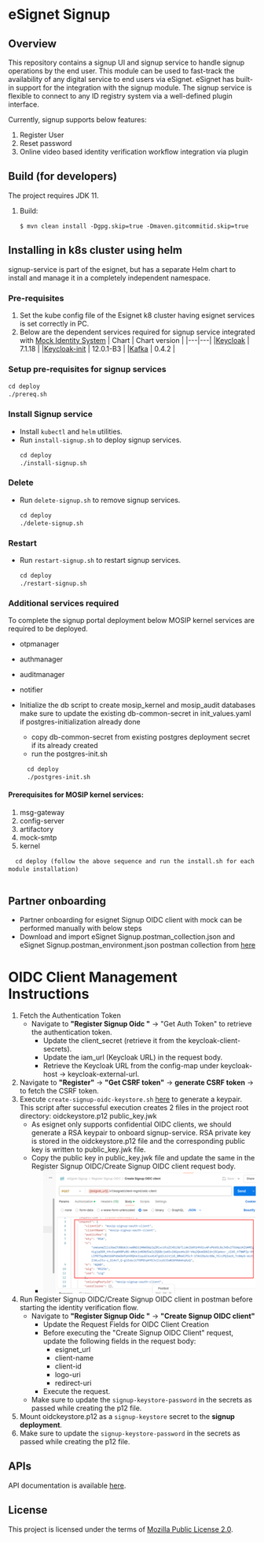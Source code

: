 # eSignet Signup

## Overview

This repository contains a signup UI and signup service to handle signup operations by the end user. This module can be
used to fast-track the availability of any digital service to end users via eSignet. eSignet has built-in support for the
integration with the signup module. The signup service is flexible to connect to any ID registry system via a well-defined plugin interface.

Currently, signup supports below features:
1. Register User
2. Reset password
3. Online video based identity verification workflow integration via plugin

## Build (for developers)
The project requires JDK 11.
1. Build:
    ```
    $ mvn clean install -Dgpg.skip=true -Dmaven.gitcommitid.skip=true
    ```

## Installing in k8s cluster using helm

signup-service is part of the esignet, but has a separate Helm chart to install and manage it in a completely independent namespace.

### Pre-requisites
1. Set the kube config file of the Esignet k8 cluster having esignet services is set correctly in PC.
1. Below are the dependent services required for signup service integrated with [Mock Identity System](https://github.com/mosip/esignet-mock-services/tree/master/mock-identity-system)
   | Chart | Chart version |
   |---|---|
   |[Keycloak](https://github.com/mosip/mosip-infra/tree/v1.2.0.1-B3/deployment/v3/external/iam) | 7.1.18 |
   |[Keycloak-init](https://github.com/mosip/mosip-infra/tree/v1.2.0.1-B3/deployment/v3/external/iam) | 12.0.1-B3 |
   |[Kafka](https://github.com/mosip/mosip-infra/tree/v1.2.0.1-B3/deployment/v3/external/kafka) | 0.4.2 |

### Setup pre-requisites for signup services
```
cd deploy
./prereq.sh
```
### Install Signup service
* Install `kubectl` and `helm` utilities.
* Run `install-signup.sh` to deploy signup services.
  ```
  cd deploy
  ./install-signup.sh
  ```
### Delete
* Run `delete-signup.sh` to remove signup services.
  ```
  cd deploy
  ./delete-signup.sh
  ```
### Restart
* Run `restart-signup.sh` to restart signup services.
  ```
  cd deploy
  ./restart-signup.sh
  ```
### Additional services required
To complete the signup portal deployment below MOSIP kernel services are required to be deployed.
* otpmanager
* authmanager
* auditmanager
* notifier

* Initialize the db script to create mosip_kernel and mosip_audit databases make sure to update the existing db-common-secret in init_values.yaml if postgres-initialization already done
  * copy db-common-secret from existing postgres deployment secret if its already created
  * run the postgres-init.sh
  ```
    cd deploy
    ./postgres-init.sh
  ```
#### Prerequisites for MOSIP kernel services:
1. msg-gateway
2. config-server
3. artifactory
4. mock-smtp
5. kernel
```
  cd deploy (follow the above sequence and run the install.sh for each module installation)
  
```  
## Partner onboarding
* Partner onboarding for esignet Signup OIDC client with mock can be performed manually with below steps
* Download and import eSignet Signup.postman_collection.json and eSignet Signup.postman_environment.json postman collection from [here](./postman-collection)
# OIDC Client Management Instructions
1. Fetch the Authentication Token
    * Navigate to **"Register Signup Oidc "** → "Get Auth Token" to retrieve the authentication token.
        * Update the client_secret (retrieve it from the keycloak-client-secrets).
        * Update the iam_url (Keycloak URL) in the request body.
        * Retrieve the Keycloak URL from the config-map under keycloak-host → keycloak-external-url.
2. Navigate to **"Register"** → **"Get CSRF token"** →  **generate CSRF token** → to fetch the CSRF token.
3. Execute `create-signup-oidc-keystore.sh` [here](./docs/create-signup-oidc-keystore.sh) to generate a keypair. This script after successful execution creates 2 files in the project root directory:
   oidckeystore.p12
   public_key.jwk
    * As esignet only supports confidential OIDC clients, we should generate a RSA keypair to onboard signup-service. RSA private key is stored in the oidckeystore.p12 file and the corresponding public key is written to public_key.jwk file.
    * Copy the public key in public_key.jwk file and update the same in the Register Signup OIDC/Create Signup OIDC client request body.
        * ![postman-image.png](./postman-collection/public-key.png)
4. Run Register Signup OIDC/Create Signup OIDC client in postman before starting the identity verification flow.
    * Navigate to **"Register Signup Oidc "** -> **"Create Signup OIDC client"**
        * Update the Request Fields for OIDC Client Creation
        * Before executing the "Create Signup OIDC Client" request, update the following fields in the request body:
            * esignet_url
            * client-name
            * client-id
            * logo-uri
            * redirect-uri
        * Execute the request.
    *  Make sure to update the `signup-keystore-password` in the secrets as passed while creating the p12 file.
5. Mount oidckeystore.p12 as a `signup-keystore` secret to the **signup deployment**.
6. Make sure to update the `signup-keystore-password` in the secrets as passed while creating the p12 file.

## APIs
API documentation is available [here](docs/esignet-signup-openapi.yaml).

## License
This project is licensed under the terms of [Mozilla Public License 2.0](LICENSE).
